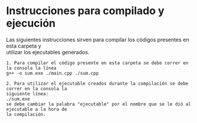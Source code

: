 # Instrucciones para compilado y ejecución 

Las siguientes instrucciones  sirven para compilar los códigos presentes en esta carpeta y  
utilizar los ejecutables generados.  
```
1. Para compilar el código presente en esta carpeta se debe correr en la consola la línea  
g++ -o sum.exe ./main.cpp ./sum.cpp  
```
```
2. Para utilizar el ejecutable creados durante la compilación se debe correr en la consola la  
siguiente línea:  
./sum.exe  
se debe cambiar la palabra "ejecutable" por el nombre que se le dió al ejecutable a la hora de  
la compilación.  
```


